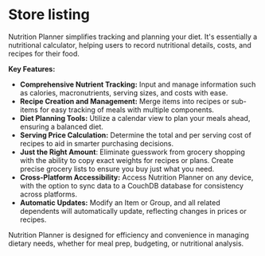 # Store listing

Nutrition Planner simplifies tracking and planning your diet. It's essentially a nutritional calculator, helping users to record nutritional details, costs, and recipes for their food.

**Key Features:**

- **Comprehensive Nutrient Tracking:** Input and manage information such as calories, macronutrients, serving sizes, and costs with ease.
- **Recipe Creation and Management:** Merge items into recipes or sub-items for easy tracking of meals with multiple components.
- **Diet Planning Tools:** Utilize a calendar view to plan your meals ahead, ensuring a balanced diet.
- **Serving Price Calculation:** Determine the total and per serving cost of recipes to aid in smarter purchasing decisions.
- **Just the Right Amount**: Eliminate guesswork from grocery shopping with the ability to copy exact weights for recipes or plans. Create precise grocery lists to ensure you buy just what you need.
- **Cross-Platform Accessibility:** Access Nutrition Planner on any device, with the option to sync data to a CouchDB database for consistency across platforms.
- **Automatic Updates:** Modify an Item or Group, and all related dependents will automatically update, reflecting changes in prices or recipes.

Nutrition Planner is designed for efficiency and convenience in managing dietary needs, whether for meal prep, budgeting, or nutritional analysis.
